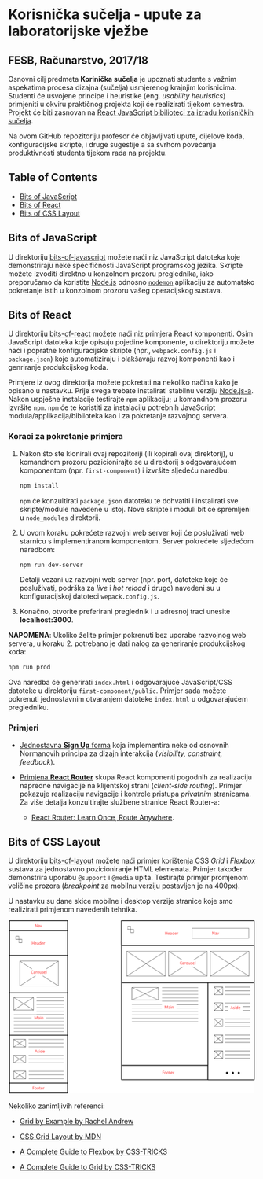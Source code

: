 # **Korisnička sučelja - upute za laboratorijske vježbe**

## FESB, Računarstvo, 2017/18

Osnovni cilj predmeta **Korinička sučelja** je upoznati studente s važnim aspekatima procesa dizajna (sučelja) usmjerenog krajnjim korisnicima. Studenti će usvojene principe i heuristike (eng. _usability heuristics_) primjeniti u okviru praktičnog projekta koji će realizirati tijekom semestra. Projekt će biti zasnovan na [React JavaScript bibilioteci za izradu korisničkih sučelja](https://reactjs.org).

Na ovom GitHub repozitoriju profesor će objavljivati upute, dijelove koda, konfiguracijske skripte, i druge sugestije a sa svrhom povećanja produktivnosti studenta tijekom rada na projektu.

## Table of Contents

- [Bits of JavaScript](#bits-of-javascript)
- [Bits of React](#bits-of-react)
- [Bits of CSS Layout](#bits-of-css-layout)

## Bits of JavaScript

U direktoriju [bits-of-javascript](/bits-of-javascript) možete naći niz JavaScript datoteka koje demonstriraju neke specifičnosti JavaScript programskog jezika. Skripte možete izvoditi direktno u konzolnom prozoru preglednika, iako preporučamo da koristite [Node.js](https://nodejs.org) odnosno [`nodemon`](https://nodemon.io) aplikaciju za automatsko pokretanje istih u konzolnom prozoru vašeg operacijskog sustava.

## Bits of React

U direktoriju [bits-of-react](/bits-of-react) možete naći niz primjera React komponenti. Osim JavaScript datoteka koje opisuju pojedine komponente, u direktoriju možete naći i popratne konfiguracijske skripte (npr., `webpack.config.js` i `package.json`) koje automatiziraju i olakšavaju razvoj komponenti kao i genriranje produkcijskog koda.

Primjere iz ovog direktorija možete pokretati na nekoliko načina kako je opisano u nastavku. Prije svega trebate instalirati stabilnu verziju [Node.js-a](https://nodejs.org). Nakon uspješne instalacije testirajte `npm` aplikaciju; u komandnom prozoru izvršite `npm`. `npm` će te koristiti za instalaciju potrebnih JavaScript modula/applikacija/biblioteka kao i za pokretanje razvojnog servera.

### Koraci za pokretanje primjera

1. Nakon što ste klonirali ovaj repozitoriji (ili kopirali ovaj direktorij), u komandnom prozoru pozicionirajte se u direktorij s odgovarajućom komponentom (npr. `first-component`) i izvršite sljedeću naredbu:
    ```Bash
    npm install
    ```
    `npm` će konzultirati `package.json` datoteku te dohvatiti i instalirati sve skripte/module navedene u istoj. Nove skripte i moduli bit će spremljeni u `node_modules` direktorij.

2. U ovom koraku pokrećete razvojni web server koji će posluživati web starnicu s implementiranom komponentom. Server pokrećete sljedećom naredbom:
    ```Bash
    npm run dev-server
    ```
    Detalji vezani uz razvojni web server (npr. port, datoteke koje će posluživati, podrška za _live_ i _hot reload_ i drugo) navedeni su u konfiguracijskoj datoteci `wepack.config.js`.

3. Konačno, otvorite preferirani preglednik i u adresnoj traci unesite **localhost:3000**.

**NAPOMENA**: Ukoliko želite primjer pokrenuti bez uporabe razvojnog web servera, u koraku 2. potrebano je dati nalog za generiranje produkcijskog koda:

```Bash
npm run prod
```
    
Ova naredba će generirati `index.html` i odgovarajuće JavaScript/CSS datoteke u direktoriju `first-component/public`. Primjer sada možete pokrenuti jednostavnim otvaranjem datoteke `index.html` u odgovarajućem pregledniku.

### Primjeri

- [Jednostavna **Sign Up** forma](/bits-of-react/first-component) koja implementira neke od osnovnih Normanovih principa za dizajn interakcija (_visibility, constraint, feedback_).

- [Primjena **React Router**](/bits-of-react/react-router) skupa React komponenti pogodnih za realizaciju napredne navigacije na klijentskoj strani (_client-side routing_). Primjer pokazuje realizaciju navigacije i kontrole pristupa _privatnim_ stranicama. Za više detalja konzultirajte službene stranice React Router-a: 
    - [React Router: Learn Once, Route Anywhere](https://reacttraining.com/react-router).




## Bits of CSS Layout

U direktoriju [bits-of-layout](/bits-of-layout) možete naći primjer korištenja CSS _Grid_ i _Flexbox_ sustava za  jednostavno pozicioniranje HTML elemenata. Primjer također demonstrira uporabu `@support` i `@media` upita. Testirajte primjer promjenom veličine prozora (_breakpoint_ za mobilnu verziju postavljen je na 400px).

U nastavku su dane skice mobilne i desktop verzije stranice koje smo realizirati primjenom navedenih tehnika.

<p align="center">
    <img src="./img/layout.png"width="500px"/>
</p>

Nekoliko zanimljivih referenci:

- [Grid by Example by Rachel Andrew](https://gridbyexample.com)

- [CSS Grid Layout by MDN](https://developer.mozilla.org/en-US/docs/Web/CSS/CSS_Grid_Layout)

- [A Complete Guide to Flexbox by CSS-TRICKS](https://css-tricks.com/snippets/css/a-guide-to-flexbox/)

- [A Complete Guide to Grid by CSS-TRICKS](https://css-tricks.com/snippets/css/complete-guide-grid/)
